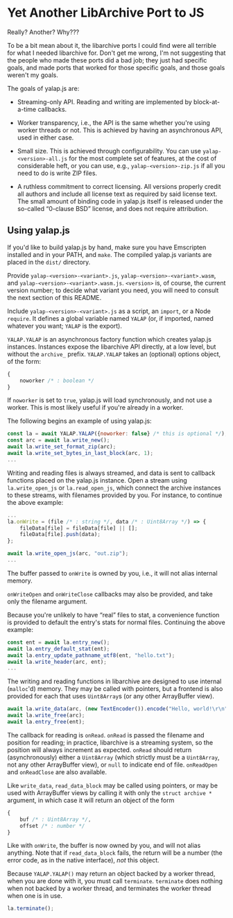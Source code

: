 # Yet Another LibArchive Port to JS

Really? Another? Why???

To be a bit mean about it, the libarchive ports I could find were all terrible
for what I needed libarchive for. Don't get me wrong, I'm not suggesting that
the people who made these ports did a bad job; they just had specific goals, and
made ports that worked for those specific goals, and those goals weren't my
goals.

The goals of yalap.js are:

 * Streaming-only API. Reading and writing are implemented by block-at-a-time
   callbacks.

 * Worker transparency, i.e., the API is the same whether you're using worker
   threads or not. This is achieved by having an asynchronous API, used in
   either case.

 * Small size. This is achieved through configurability. You can use
   `yalap-<version>-all.js` for the most complete set of features, at the cost
   of considerable heft, or you can use, e.g., `yalap-<version>-zip.js` if all
   you need to do is write ZIP files.

 * A ruthless commitment to correct licensing. All versions properly credit all
   authors and include all license text as required by said license text. The
   small amount of binding code in yalap.js itself is released under the
   so-called “0-clause BSD” license, and does not require attribution.


## Using yalap.js

If you'd like to build yalap.js by hand, make sure you have Emscripten installed
and in your PATH, and `make`. The compiled yalap.js variants are placed in the
`dist/` directory.

Provide `yalap-<version>-<variant>.js`, `yalap-<version>-<variant>.wasm`, and
`yalap-<version>-<variant>.wasm.js`. `<version>` is, of course, the current
version number; to decide what variant you need, you will need to consult the
next section of this README.

Include `yalap-<version>-<variant>.js` as a script, an `import`, or a Node
`require`. It defines a global variable named `YALAP` (or, if imported, named
whatever you want; `YALAP` is the export).

`YALAP.YALAP` is an asynchronous factory function which creates yalap.js
instances. Instances expose the libarchive API directly, at a low level, but
without the `archive_` prefix. `YALAP.YALAP` takes an (optional) options object,
of the form:

```js
{
    noworker /* : boolean */
}
```

If `noworker` is set to `true`, yalap.js will load synchronously, and not use a
worker. This is most likely useful if you're already in a worker.

The following begins an example of using yalap.js:

```js
const la = await YALAP.YALAP({noworker: false} /* this is optional */);
const arc = await la.write_new();
await la.write_set_format_zip(arc);
await la.write_set_bytes_in_last_block(arc, 1);
...
```

Writing and reading files is always streamed, and data is sent to callback
functions placed on the yalap.js instance. Open a stream using
`la.write_open_js` or `la.read_open_js`, which connect the archive instances to
these streams, with filenames provided by you. For instance, to continue the
above example:

```js
...
la.onWrite = (file /* : string */, data /* : Uint8Array */) => {
    fileData[file] = fileData[file] || [];
    fileData[file].push(data);
};

await la.write_open_js(arc, "out.zip");
...
```

The buffer passed to `onWrite` is owned by you, i.e., it will not alias internal
memory.

`onWriteOpen` and `onWriteClose` callbacks may also be provided, and take only
the filename argument.

Because you're unlikely to have “real” files to stat, a convenience function is
provided to default the entry's stats for normal files. Continuing the above
example:

```js
const ent = await la.entry_new();
await la.entry_default_stat(ent);
await la.entry_update_pathname_utf8(ent, "hello.txt");
await la.write_header(arc, ent);
...
```

The writing and reading functions in libarchive are designed to use internal
(`malloc`'d) memory. They may be called with pointers, but a frontend is also
provided for each that uses `Uint8Array`s (or any other ArrayBuffer view).

```js
await la.write_data(arc, (new TextEncoder()).encode("Hello, world!\r\n"));
await la.write_free(arc);
await la.entry_free(ent);
```

The callback for reading is `onRead`. `onRead` is passed the filename and
position for reading; in practice, libarchive is a streaming system, so the
position will always increment as expected. `onRead` should return
(asynchronously) either a `Uint8Array` (which strictly must be a `Uint8Array`,
not any other ArrayBuffer view), or `null` to indicate end of file. `onReadOpen`
and `onReadClose` are also available.

Like `write_data`, `read_data_block` may be called using pointers, or may be
used with ArrayBuffer views by calling it with only the `struct archive *`
argument, in which case it will return an object of the form
```js
{
    buf /* : Uint8Array */,
    offset /* : number */
}
```
Like with `onWrite`, the buffer is now owned by you, and will not alias
anything. Note that if `read_data_block` fails, the return will be a number (the
error code, as in the native interface), *not* this object.

Because `YALAP.YALAP()` may return an object backed by a worker thread, when you
are done with it, you must call `terminate`. `terminate` does nothing when not
backed by a worker thread, and terminates the worker thread when one is in use.

```js
la.terminate();
```
